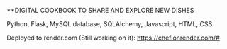 **DIGITAL COOKBOOK TO SHARE AND EXPLORE NEW DISHES

Python, Flask, MySQL database, SQLAlchemy, Javascript, HTML, CSS

Deployed to render.com (Still working on it): 
https://chef.onrender.com/#
